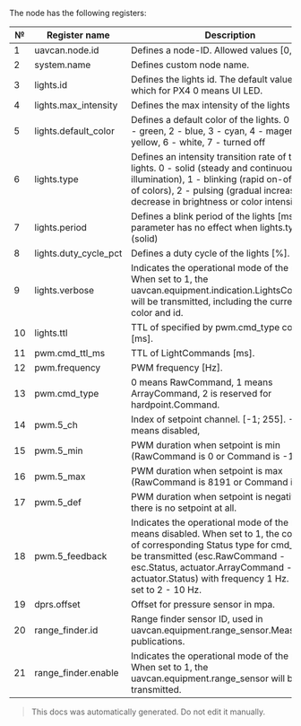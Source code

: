 The node has the following registers:

| №  | Register name           | Description |
| -- | ----------------------- | ----------- |
|  1 | uavcan.node.id          | Defines a node-ID. Allowed values [0,127]. |
|  2 | system.name             | Defines custom node name. |
|  3 | lights.id               | Defines the lights id. The default value is zero, which for PX4 0 means UI LED. |
|  4 | lights.max_intensity    | Defines the max intensity of the lights [%]. |
|  5 | lights.default_color    | Defines a default color of the lights. 0 - red, 1 - green, 2 - blue, 3 - cyan, 4 - magenta, 5 - yellow, 6 - white, 7 - turned off |
|  6 | lights.type             | Defines an intensity transition rate of the lights. 0 - solid (steady and continuous illumination), 1 - blinking (rapid on-off cycling of colors), 2 - pulsing (gradual increase and decrease in brightness or color intensity). |
|  7 | lights.period           | Defines a blink period of the lights [ms]. This parameter has no effect when lights.type=0 (solid) |
|  8 | lights.duty_cycle_pct   | Defines a duty cycle of the lights [%]. |
|  9 | lights.verbose          | Indicates the operational mode of the node. When set to 1, the uavcan.equipment.indication.LightsCommand will be transmitted, including the current LED color and id. |
|  10 | lights.ttl              | TTL of specified by pwm.cmd_type commands [ms]. |
|  11 | pwm.cmd_ttl_ms          | TTL of LightCommands [ms]. |
|  12 | pwm.frequency           | PWM frequency [Hz]. |
|  13 | pwm.cmd_type            | 0 means RawCommand, 1 means ArrayCommand, 2 is reserved for hardpoint.Command. |
|  14 | pwm.5_ch                | Index of setpoint channel. [-1; 255]. -1 means disabled, |
|  15 | pwm.5_min               | PWM duration when setpoint is min (RawCommand is 0 or Command is -1.0) |
|  16 | pwm.5_max               | PWM duration when setpoint is max (RawCommand is 8191 or Command is 1.0) |
|  17 | pwm.5_def               | PWM duration when setpoint is negative or there is no setpoint at all. |
|  18 | pwm.5_feedback          | Indicates the operational mode of the node. 0 means disabled. When set to 1, the command of corresponding Status type for cmd_type will be transmitted (esc.RawCommand - esc.Status, actuator.ArrayCommand - actuator.Status) with frequency 1 Hz. When set to 2 - 10 Hz. |
|  19 | dprs.offset             | Offset for pressure sensor in mpa. |
|  20 | range_finder.id         | Range finder sensor ID, used in uavcan.equipment.range_sensor.Measurement publications. |
|  21 | range_finder.enable     | Indicates the operational mode of the node. When set to 1, the uavcan.equipment.range_sensor will be transmitted. |

> This docs was automatically generated. Do not edit it manually.

